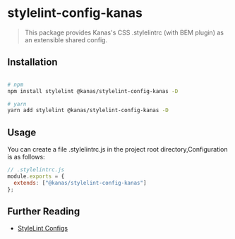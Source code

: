 # stylelint-config-kanas

> This package provides Kanas's CSS .stylelintrc (with BEM plugin) as an extensible shared config.

## Installation

```bash

# npm
npm install stylelint @kanas/stylelint-config-kanas -D

# yarn
yarn add stylelint @kanas/stylelint-config-kanas -D

```

## Usage

You can create a file .stylelintrc.js in the project root directory,Configuration is as follows:

```javascript
// .stylelintrc.js
module.exports = {
  extends: ["@kanas/stylelint-config-kanas"]
};
```

## Further Reading

- [StyleLint Configs](https://github.com/stylelint/stylelint/blob/master/docs/user-guide/configuration.md)
